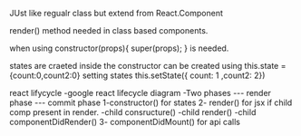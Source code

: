 JUst like regualr class but extend from React.Component

render() method needed in class based components.

when using constructor(props){
super(props);
} is needed.

states are craeted inside the constructor
can be created using this.state ={count:0,count2:0}
setting states this.setState({ count: 1 ,count2: 2})

react lifycycle -google react lifecycle diagram
-Two phases
--- render phase
--- commit phase
1-constructor() for states
2- render() for jsx
if child comp present in render.
-child consructure()
-child render()
-child componentDidRender()
3- componentDidMount() for api calls
